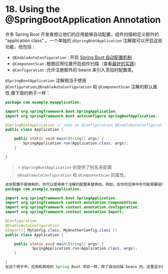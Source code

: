 # 18. Using the @SpringBootApplication Annotation

许多 Spring Boot 开发者想让他们的应用能够自动配置，组件扫描和定义额外的 "application class" 。一个单独的 `@SpringBootApplication` 注解就可以开启这些功能，他包括：
- `@EnableAutoConfiguration` : 开启 [Spring Boot 自动配置机制](https://docs.spring.io/spring-boot/docs/2.0.2.RELEASE/reference/htmlsingle/#using-boot-auto-configuration)
- `@ComponentScan` :根据应用位置开启组件扫描（查看[最好的实践](https://docs.spring.io/spring-boot/docs/2.0.2.RELEASE/reference/htmlsingle/#using-boot-structuring-your-code)）
- `@Configuration` :允许注册额外的 beans 来引入添加的配置类。

`@SpringBootApplication` 注解相当于使用 `@Configuration`,`@EnableAutoConfiguration` 和 `@ComponentScan` 注解的默认属性,像下面的例子一样：
```java
package com.example.myapplication;

import org.springframework.boot.SpringApplication;
import org.springframework.boot.autoconfigure.SpringBootApplication;

@SpringBootApplication // same as @Configuration @EnableAutoConfiguration @ComponentScan
public class Application {

	public static void main(String[] args) {
		SpringApplication.run(Application.class, args);
	}

}
```

>:star: `@SpringBootApplication` 也提供了别名来配置 `@EnableAutoConfiguration` 和 `@ComponentScan` 的属性。

```java
这些配置不是强制的，你可以使用单个注解的配置来替换他。例如，在你的应用中你可能需要组件扫描：
package com.example.myapplication;

import org.springframework.boot.SpringApplication;
import org.springframework.context.annotation.ComponentScan
import org.springframework.context.annotation.Configuration;
import org.springframework.context.annotation.Import;

@Configuration
@EnableAutoConfiguration
@Import({ MyConfig.class, MyAnotherConfig.class })
public class Application {

	public static void main(String[] args) {
			SpringApplication.run(Application.class, args);
	}

}
在这个例子中，应用和其他的 Spring Boot 项目一样，除了自动扫描 beans 的，这里显示的申明了导入哪些 beans （见 @Import 中）
```